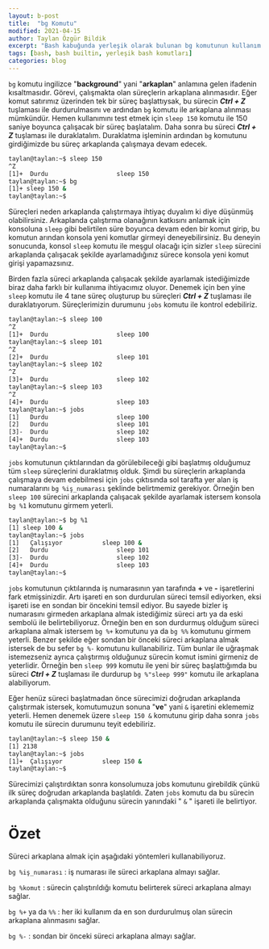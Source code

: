 ```yaml
---
layout: b-post
title:  "bg Komutu"
modified: 2021-04-15
author: Taylan Özgür Bildik
excerpt: "Bash kabuğunda yerleşik olarak bulunan bg komutunun kullanım açıklamasıdır."
tags: [bash, bash builtin, yerleşik bash komutları]
categories: blog 
---
```




`bg` komutu ingilizce "**background**" yani "**arkaplan**" anlamına gelen ifadenin kısaltmasıdır. Görevi, çalışmakta olan süreçlerin arkaplana alınmasıdır.  Eğer komut satırımız üzerinden tek bir süreç başlattıysak, bu sürecin ***Ctrl + Z*** tuşlaması ile durdurulmasını ve ardından `bg` komutu ile arkaplana alınması mümkündür. Hemen kullanımını test etmek için `sleep 150` komutu ile 150 saniye boyunca çalışacak bir süreç başlatalım. Daha sonra bu süreci ***Ctrl + Z*** tuşlaması ile duraklatalım. Duraklatma işleminin ardından `bg` komutunu girdiğimizde bu süreç arkaplanda çalışmaya devam edecek.

```bash
taylan@taylan:~$ sleep 150
^Z
[1]+  Durdu                   sleep 150
taylan@taylan:~$ bg
[1]+ sleep 150 &
taylan@taylan:~$
```

Süreçleri neden arkaplanda çalıştırmaya ihtiyaç duyalım ki diye düşünmüş olabilirsiniz. Arkaplanda çalıştırma olanağının katkısını anlamak için konsoluna `sleep` gibi belirtilen süre boyunca devam eden bir komut girip, bu komutun arından konsola yeni komutlar girmeyi deneyebilirsiniz. Bu deneyin sonucunda, konsol `sleep` komutu ile meşgul olacağı için sizler `sleep` sürecini arkaplanda çalışacak şekilde ayarlamadığınız sürece konsola yeni komut girişi yapamazsınız.

Birden fazla süreci arkaplanda çalışacak şekilde ayarlamak istediğimizde biraz daha farklı bir kullanıma ihtiyacımız oluyor. Denemek için ben yine `sleep` komutu ile 4 tane süreç oluşturup bu süreçleri ***Ctrl + Z*** tuşlaması ile duraklatıyorum. Süreçlerimizin durumunu `jobs` komutu ile kontrol edebiliriz. 

```bash
taylan@taylan:~$ sleep 100
^Z
[1]+  Durdu                   sleep 100
taylan@taylan:~$ sleep 101
^Z
[2]+  Durdu                   sleep 101
taylan@taylan:~$ sleep 102
^Z
[3]+  Durdu                   sleep 102
taylan@taylan:~$ sleep 103
^Z
[4]+  Durdu                   sleep 103
taylan@taylan:~$ jobs
[1]   Durdu                   sleep 100
[2]   Durdu                   sleep 101
[3]-  Durdu                   sleep 102
[4]+  Durdu                   sleep 103
taylan@taylan:~$
```

`jobs` komutunun çıktılarından da görülebileceği gibi başlatmış olduğumuz tüm `sleep` süreçlerini duraklatmış olduk. Şimdi bu süreçlerin arkaplanda çalışmaya devam edebilmesi için `jobs` çıktısında sol tarafta yer alan iş numaralarını `bg %iş_numarası` şeklinde belirtmemiz gerekiyor. Örneğin ben `sleep 100` sürecini arkaplanda çalışacak şekilde ayarlamak istersem konsola `bg %1` komutunu girmem yeterli. 

```bash
taylan@taylan:~$ bg %1
[1] sleep 100 &
taylan@taylan:~$ jobs
[1]   Çalışıyor           sleep 100 &
[2]   Durdu                   sleep 101
[3]-  Durdu                   sleep 102
[4]+  Durdu                   sleep 103
taylan@taylan:~$
```

`jobs` komutunun çıktılarında iş numarasının yan tarafında **+** ve **-** işaretlerini fark etmişsinizdir. Artı işareti en son durdurulan süreci temsil ediyorken, eksi işareti ise en sondan bir öncekini temsil ediyor. Bu sayede bizler iş numarasını girmeden arkaplana almak istediğimiz süreci artı ya da eski sembolü ile belirtebiliyoruz. Örneğin ben en son durdurmuş olduğum süreci arkaplana almak istersem `bg %+` komutunu ya da `bg %%` komutunu girmem yeterli. Benzer şekilde eğer sondan bir önceki süreci arkaplana almak istersek de bu sefer `bg %-` komutunu kullanabiliriz. Tüm bunlar ile uğraşmak istemezseniz ayrıca çalıştırmış olduğunuz sürecin komut ismini girmeniz de yeterlidir. Örneğin ben `sleep 999` komutu ile yeni bir süreç başlattığımda bu süreci ***Ctrl + Z*** tuşlaması ile durdurup `bg %"sleep 999"` komutu ile arkaplana alabiliyorum.

Eğer henüz süreci başlatmadan önce sürecimizi doğrudan arkaplanda çalıştırmak istersek, komutumuzun sonuna "**ve**" yani `&` işaretini eklememiz yeterli. Hemen denemek üzere `sleep 150 &` komutunu girip daha sonra `jobs` komutu ile sürecin durumunu teyit edebiliriz.

```bash
taylan@taylan:~$ sleep 150 &
[1] 2138
taylan@taylan:~$ jobs
[1]+  Çalışıyor           sleep 150 &
taylan@taylan:~$
```

Sürecimizi çalıştırdıktan sonra konsolumuza jobs komutunu girebildik çünkü ilk süreç doğrudan arkaplanda başlatıldı. Zaten `jobs` komutu da bu sürecin arkaplanda çalışmakta olduğunu sürecin yanındaki " `&` " işareti ile belirtiyor.

# Özet

Süreci arkaplana almak için aşağıdaki yöntemleri kullanabiliyoruz.

`bg %iş_numarası` : iş numarası ile süreci arkaplana almayı sağlar.

`bg %komut` : sürecin çalıştırıldığı komutu belirterek süreci arkaplana almayı sağlar.

`bg %+` ya da `%%` : her iki kullanım da en son durdurulmuş olan sürecin arkaplana alınmasını sağlar.

`bg %-` : sondan bir önceki süreci arkaplana almayı sağlar.